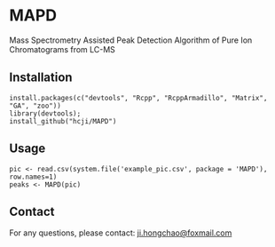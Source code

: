 # MAPD
  Mass Spectrometry Assisted Peak Detection Algorithm of Pure Ion Chromatograms from LC-MS
  
## Installation
	
	install.packages(c("devtools", "Rcpp", "RcppArmadillo", "Matrix", "GA", "zoo"))
	library(devtools);  
	install_github("hcji/MAPD")
	
## Usage

	pic <- read.csv(system.file('example_pic.csv', package = 'MAPD'), row.names=1)
	peaks <- MAPD(pic)
	
## Contact
For any questions, please contact: ji.hongchao@foxmail.com
	